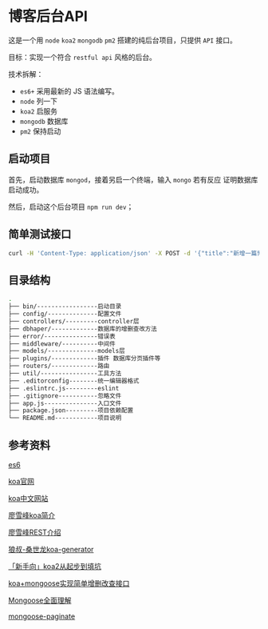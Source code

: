 # 博客后台API

这是一个用 `node` `koa2` `mongodb` `pm2` 搭建的纯后台项目，只提供 `API` 接口。

目标：实现一个符合 `restful api` 风格的后台。

技术拆解：

- `es6+` 采用最新的 JS 语法编写。
- `node` 列一下
- `koa2` 启服务
- `mongodb` 数据库
- `pm2` 保持启动

## 启动项目

首先，启动数据库 `mongod`，接着另启一个终端，输入 `mongo` 若有反应 证明数据库启动成功。

然后，启动这个后台项目 `npm run dev`；

## 简单测试接口

```sh
curl -H 'Content-Type: application/json' -X POST -d '{"title":"新增一篇博客","author":"机器人"}' http://localhost:3000/api/blog
```

## 目录结构

```sh
.
├── bin/-----------------启动目录
├── config/--------------配置文件
├── controllers/---------controller层
├── dbhaper/-------------数据库的增删查改方法
├── error/---------------错误表
├── middleware/----------中间件
├── models/--------------models层
├── plugins/-------------插件 数据库分页插件等
├── routers/-------------路由
├── util/----------------工具方法
├── .editorconfig--------统一编辑器格式
├── .eslintrc.js---------eslint
├── .gitignore-----------忽略文件
├── app.js---------------入口文件
├── package.json---------项目依赖配置
└── README.md------------项目说明
```

## 参考资料

[es6](http://es6.ruanyifeng.com/)

[koa官网](https://koajs.com/)

[koa中文网站](https://koa.bootcss.com/)

[廖雪峰koa简介](https://www.liaoxuefeng.com/wiki/001434446689867b27157e896e74d51a89c25cc8b43bdb3000/001434501579966ab03decb0dd246e1a6799dd653a15e1b000)

[廖雪峰REST介绍](https://www.liaoxuefeng.com/wiki/001434446689867b27157e896e74d51a89c25cc8b43bdb3000/001473590199114b8523ba038dd4359a16ad0bbd3c8a1f2000)

[狼叔-桑世龙koa-generator](https://github.com/17koa/koa-generator/)

[「新手向」koa2从起步到填坑](https://www.jianshu.com/p/6b816c609669)

[koa+mongoose实现简单增删改查接口](https://www.cnblogs.com/junhua/p/7714572.html)

[Mongoose全面理解](https://www.cnblogs.com/jayruan/p/5123754.html)

[mongoose-paginate](https://github.com/edwardhotchkiss/mongoose-paginate)
